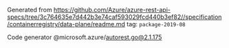 Generated from https://github.com/Azure/azure-rest-api-specs/tree/3c764635e7d442b3e74caf593029fcd440b3ef82//specification/containerregistry/data-plane/readme.md tag: `package-2019-08`

Code generator @microsoft.azure/autorest.go@2.1.175


